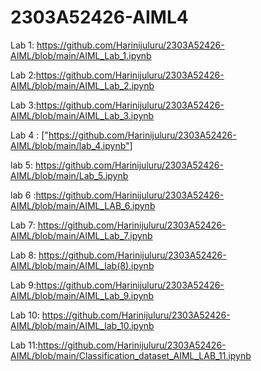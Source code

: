 # 2303A52426-AIML4
Lab 1: https://github.com/Harinijuluru/2303A52426-AIML/blob/main/AIML_Lab_1.ipynb

Lab 2:https://github.com/Harinijuluru/2303A52426-AIML/blob/main/AIML_Lab_2.ipynb

Lab 3:https://github.com/Harinijuluru/2303A52426-AIML/blob/main/AIML_Lab_3.ipynb

Lab 4 : ["https://github.com/Harinijuluru/2303A52426-AIML/blob/main/lab_4.ipynb"]

lab 5: https://github.com/Harinijuluru/2303A52426-AIML/blob/main/Lab_5.ipynb

lab 6 :https://github.com/Harinijuluru/2303A52426-AIML/blob/main/AIML_LAB_6.ipynb

Lab 7: https://github.com/Harinijuluru/2303A52426-AIML/blob/main/AIML_Lab_7.ipynb

Lab 8: https://github.com/Harinijuluru/2303A52426-AIML/blob/main/AIML_lab(8).ipynb

Lab 9:https://github.com/Harinijuluru/2303A52426-AIML/blob/main/AIML_Lab_9.ipynb

Lab 10: https://github.com/Harinijuluru/2303A52426-AIML/blob/main/AIML_lab_10.ipynb

Lab 11:https://github.com/Harinijuluru/2303A52426-AIML/blob/main/Classification_dataset_AIML_LAB_11.ipynb




